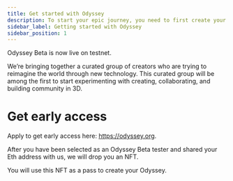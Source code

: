 ```yaml
---
title: Get started with Odyssey
description: To start your epic journey, you need to first create your Odyssey, here is how.
sidebar_label: Getting started with Odyssey
sidebar_position: 1
---
```

Odyssey Beta is now live on testnet.

We’re bringing together a curated group of creators who are trying to reimagine the world through new technology. This curated group will be among the first to start experimenting with creating, collaborating, and building community in 3D.

# Get early access

Apply to get early access here: https://odyssey.org.

After you have been selected as an Odyssey Beta tester and shared your Eth address with us, we will drop you an NFT.

You will use this NFT as a pass to create your Odyssey.
